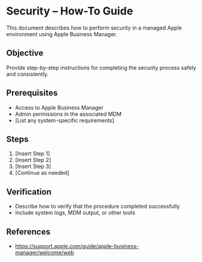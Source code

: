 # Security – How-To Guide

This document describes how to perform security in a managed Apple environment using Apple Business Manager.

## Objective

Provide step-by-step instructions for completing the security process safely and consistently.

## Prerequisites

- Access to Apple Business Manager
- Admin permissions in the associated MDM
- [List any system-specific requirements]

## Steps

1. [Insert Step 1]
2. [Insert Step 2]
3. [Insert Step 3]
4. [Continue as needed]

## Verification

- Describe how to verify that the procedure completed successfully
- Include system logs, MDM output, or other tools

## References

- <https://support.apple.com/guide/apple-business-manager/welcome/web>
